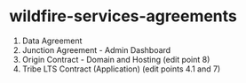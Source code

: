 # wildfire-services-agreements

1. Data Agreement
2. Junction Agreement - Admin Dashboard
3. Origin Contract - Domain and Hosting (edit point 8)
4. Tribe LTS Contract (Application) (edit points 4.1 and 7)